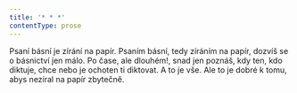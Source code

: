 ```yaml
---
title: '* * *'
contentType: prose
---
```


Psaní básní je zírání na papír. Psaním básní, tedy zíráním na papír, dozvíš se o básnictví jen málo. Po čase, ale dlouhém!, snad jen poznáš, kdy ten, kdo diktuje, chce nebo je ochoten ti diktovat. A to je vše. Ale to je dobré k tomu, abys nezíral na papír zbytečně.
